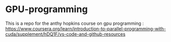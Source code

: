 # GPU-programming
This is a repo for the anthy hopkins course on gpu programming : https://www.coursera.org/learn/introduction-to-parallel-programming-with-cuda/supplement/hDQ1F/vs-code-and-github-resources
